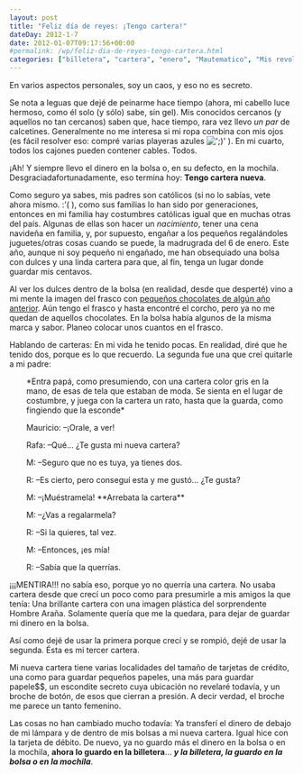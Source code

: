 ```yaml
---
layout: post
title: "Feliz día de reyes: ¡Tengo cartera!"
dateDay: 2012-1-7
date: 2012-01-07T09:17:56+00:00
#permalink: /wp/feliz-dia-de-reyes-tengo-cartera.html
categories: ["billetera", "cartera", "enero", "Mautematico", "Mis revoltosos pensamientos", "personal", "regalos", "reyes"]
---
```


<p>En varios aspectos personales, soy un caos, y eso no es secreto.</p>
<p>Se nota a leguas que dejé de peinarme hace tiempo (ahora, mi cabello luce hermoso, como él solo (y sólo) sabe, sin gel). Mis conocidos cercanos (y aquellos no tan cercanos) saben que, hace tiempo, rara vez llevo <em>un par </em>de calcetines. Generalmente no me interesa si mi ropa combina con mis ojos (es fácil resolver eso: compré varias playeras azules <img src=&#39;http://blog.mautematico.com/wp-includes/images/smilies/icon_wink.gif&#39; alt=&#39;;)&#39; class=&#39;wp-smiley&#39; /> ). En mi cuarto, todos los cajones pueden contener cables. Todos.</p>
<p>¡Ah! Y siempre llevo el dinero en la bolsa o, en su defecto, en la mochila. Desgraciadafortunadamente, eso termina hoy: <strong>Tengo cartera nueva</strong>.</p>
<p>Como seguro ya sabes, mis padres son católicos (si no lo sabías, vete ahora mismo. :&#8217;( ), como sus familias lo han sido por generaciones, entonces en mi familia hay costumbres católicas igual que en muchas otras del país. Algunas de ellas son hacer un <em>nacimiento</em>, tener una cena navideña en familia, y, por supuesto, engañar a los pequeños regalándoles juguetes/otras cosas cuando se puede, la madrugrada del 6 de enero. Este año, aunque ni soy pequeño ni engañado, me han obsequiado una bolsa con dulces y una linda cartera para que, al fin, tenga un lugar donde guardar mis centavos.</p>
<p>Al ver los dulces dentro de la bolsa (en realidad, desde que desperté) vino a mi mente la imagen del frasco con <a href="http://blog.mautematico.com/2010/cada-en-cuando.html" target="_blank">pequeños chocolates de algún año anterior</a>. Aún tengo el frasco y hasta encontré el corcho, pero ya no me quedan de aquellos chocolates. En la bolsa había algunos de la misma marca y sabor. Planeo colocar unos cuantos en el frasco.</p>
<p>Hablando de carteras: En mi vida he tenido pocas. En realidad, diré que he tenido dos, porque es lo que recuerdo. La segunda fue una que creí quitarle a mi padre:</p>
<p style="padding-left: 30px;">*Entra papá, como presumiendo, con una cartera color gris en la mano, de esas de tela que estaban de moda. Se sienta en el lugar de costumbre, y juega con la cartera un rato, hasta que la guarda, como fingiendo que la esconde*</p>
<p style="padding-left: 30px;">Mauricio: &#8211;¡Orale, a ver!</p>
<p style="padding-left: 30px;">Rafa: &#8211;Qué&#8230; ¿Te gusta mi nueva cartera?</p>
<p style="padding-left: 30px;">M: &#8211;Seguro que no es tuya, ya tienes dos.</p>
<p style="padding-left: 30px;">R: &#8211;Es cierto, pero conseguí esta y me gustó&#8230; ¿Te gusta?</p>
<p style="padding-left: 30px;">M: &#8211;¡Muéstramela! **Arrebata la cartera**</p>
<p style="padding-left: 30px;">M: &#8211;¿Vas a regalarmela?</p>
<p style="padding-left: 30px;">R: &#8211;Si la quieres, tal vez.</p>
<p style="padding-left: 30px;">M: &#8211;Entonces, ¡es mía!</p>
<p style="padding-left: 30px;">R: &#8211;Sabía que la querrías.</p>
<p>¡¡¡MENTIRA!!! no sabía eso, porque yo no querría una cartera. No usaba cartera desde que crecí un poco como para presumirle a mis amigos la que tenía: Una brillante cartera con una imagen plástica del sorprendente Hombre Araña. Solamente quería que me la quedara, para dejar de guardar mi dinero en la bolsa.</p>
<p>Así como dejé de usar la primera porque crecí y se rompió, dejé de usar la segunda. Ésta es mi tercer cartera.</p>
<p>Mi nueva cartera tiene varias localidades del tamaño de tarjetas de crédito, una como para guardar pequeños papeles, una más para guardar papele$$, un escondite secreto cuya ubicación no revelaré todavía, y un broche de botón, de esos que cierran a presión. A decir verdad, el broche me parece un tanto femenino.</p>
<p>Las cosas no han cambiado mucho todavía: Ya transferí el dinero de debajo de mi lámpara y de dentro de mis bolsas a mi nueva cartera. Igual hice con la tarjeta de débito. De nuevo, ya no guardo más el dinero en la bolsa o en la mochila, <strong>ahora lo guardo en la billetera</strong>&#8230; <strong><em>y la billetera, la guardo en la bolsa o en la mochila</em></strong>.</p>
